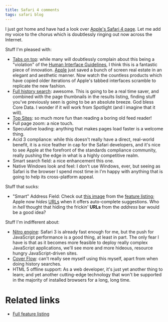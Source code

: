```yaml
---
title: Safari 4 comments
tags: safari blog
---
```


I just got home and have had a look over [Apple's Safari 4 page](http://www.apple.com/safari/whats-new.html). Let me add my voice to the chorus which is doubtlessly ringing out now across the Internet.

Stuff I'm pleased with:

-   [Tabs on top](http://www.apple.com/safari/whats-new.html#tabs): while many will doubtlessly complain about this being a "violation" of the [Human Interface Guidelines](/wiki/Human_Interface_Guidelines), I think this is a fantastic piece of innovation. [Apple](/wiki/Apple) just saved a bunch of screen real estate in an elegant and aesthetic manner. Now watch the countless products which have copied older iterations of Apple's tabbed interfaces scramble to replicate the new fashion.
-   [Full history search](http://www.apple.com/safari/whats-new.html#history): awesome. This is going to be a real time saver, and combined with the page thumbnails in the results listing, finding stuff you've previously seen is going to be an absolute breeze. God bless Core Data. I wonder if it will work from Spotlight (and I imagine that it will).
-   [Top Sites](http://www.apple.com/safari/whats-new.html#topsites): so much more fun than reading a boring old feed reader!
-   Full page zoom: a nice touch.
-   Speculative loading: anything that makes pages load faster is a welcome thing.
-   Acid 3 compliance: while this doesn't really have a direct, real-world benefit, it is a nice feather in cap for the Safari developers, and it's nice to see Apple at the forefront of the standards compliance community, really pushing the edge in what is a highly competitive realm.
-   Smart search field: a nice enhancement this one.
-   Native Windows look and feel: I don't use Windows, ever, but seeing as Safari is the browser I spend most time in I'm happy with anything that is going to help its cross-platform appeal.

Stuff that sucks:

-   "Smart" Address Field: Check out [this image](http://images.apple.com/safari/images/features-browsing-smartaddress-20090217.jpg) from the [feature listing](http://www.apple.com/safari/features.html); Apple now _hides_ [URLs](/wiki/URLs) when it offers auto-complete suggestions. Who in _hell_ thought that hiding the frickin' **URLs** from the _address_ bar would be a good idea?

Stuff I'm indifferent about:

-   [Nitro engine](http://www.apple.com/safari/whats-new.html#performance): Safari 3 is already fast enough for me, but the push for JavaScript performance is a good thing, at least in part. The only fear I have is that as it becomes more feasible to deploy really complex JavaScript applications, we'll see more and more hideous, resource hungry JavaScript-driven sites.
-   [Cover Flow](http://www.apple.com/safari/whats-new.html#coverflow): can't really see myself using this myself, apart from when doing history searches.
-   HTML 5 offline support: As a web developer, it's just yet another thing to learn; and yet another cutting-edge technology that won't be supported in the majority of installed browsers for a long, long time.

# Related links

-   [Full feature listing](http://www.apple.com/safari/features.html)
